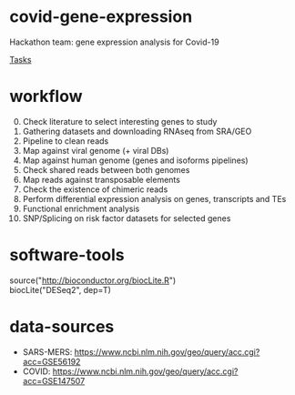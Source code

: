 # covid-gene-expression
Hackathon team: gene expression analysis for Covid-19

[Tasks](https://github.com/avantikalal/covid-gene-expression/projects/1)

# workflow
0. Check literature to select interesting genes to study
1. Gathering datasets and downloading RNAseq from SRA/GEO 
2. Pipeline to clean reads
3. Map against viral genome (+ viral DBs)
4. Map against human genome (genes and isoforms pipelines)
5. Check shared reads between both genomes
6. Map reads against transposable elements
7. Check the existence of chimeric reads
8. Perform differential expression analysis on genes, transcripts and TEs
9. Functional enrichment analysis
10. SNP/Splicing on risk factor datasets for selected genes

# software-tools

source("http://bioconductor.org/biocLite.R")  
biocLite("DESeq2", dep=T)

# data-sources
- SARS-MERS: https://www.ncbi.nlm.nih.gov/geo/query/acc.cgi?acc=GSE56192  
- COVID: https://www.ncbi.nlm.nih.gov/geo/query/acc.cgi?acc=GSE147507  
